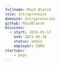 ```yaml
---
fullname: Maud Blanck
role: Intrapreneuse
domaine: Intraprenariat
github: MaudBlanck
missions:
  - start: 2019-05-13
    end: 2021-06-30 
    status: admin
    employer: INRA
startups:
    - peps
---
```

